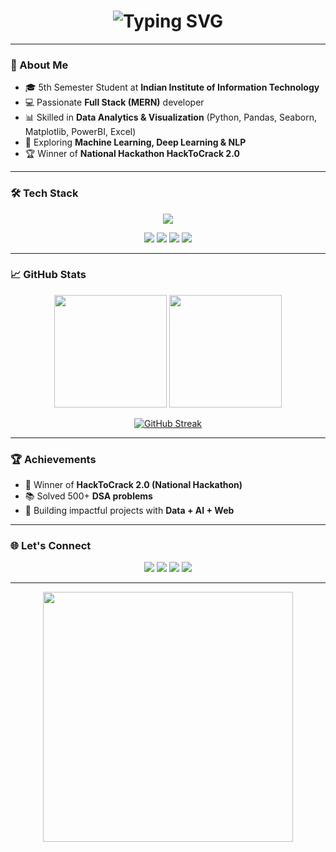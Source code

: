 <!-- Profile README for Anmol-rocket -->

<h1 align="center">
  <img src="https://readme-typing-svg.demolab.com?font=Fira+Code&size=28&pause=1000&color=00F700&center=true&vCenter=true&width=600&lines=Hi+%F0%9F%91%8B,+I'm+Anmol+Upadhyay;Full+Stack+Developer+%F0%9F%92%BB;Data+Analyst+%F0%9F%93%8A;ML+%7C+DL+%7C+NLP+Enthusiast;Hackathon+Winner+%F0%9F%8F%86" alt="Typing SVG" />
</h1>

---

### 🚀 About Me
- 🎓 5th Semester Student at **Indian Institute of Information Technology**  
- 💻 Passionate **Full Stack (MERN)** developer  
- 📊 Skilled in **Data Analytics & Visualization** (Python, Pandas, Seaborn, Matplotlib, PowerBI, Excel)  
- 🤖 Exploring **Machine Learning, Deep Learning & NLP**  
- 🏆 Winner of **National Hackathon HackToCrack 2.0**  

---

### 🛠️ Tech Stack  
<p align="center">
  <img src="https://skillicons.dev/icons?i=react,nodejs,express,mongodb,python,mysql,git,github,html,css,js" />
</p>

<p align="center">
  <img src="https://img.shields.io/badge/Numpy-blue?style=for-the-badge&logo=numpy&logoColor=white" />
  <img src="https://img.shields.io/badge/Pandas-%23150458.svg?style=for-the-badge&logo=pandas&logoColor=white" />
  <img src="https://img.shields.io/badge/Seaborn-0d4b7d?style=for-the-badge&logo=python&logoColor=white" />
  <img src="https://img.shields.io/badge/PowerBI-F2C811?style=for-the-badge&logo=powerbi&logoColor=black" />
</p>

---

### 📈 GitHub Stats  
<p align="center">
  <img src="https://github-readme-stats.vercel.app/api?username=Anmol-rocket&show_icons=true&theme=tokyonight" height="180"/>
  <img src="https://github-readme-stats.vercel.app/api/top-langs/?username=Anmol-rocket&layout=compact&theme=tokyonight" height="180"/>
</p>

<p align="center">
  <a href="https://github.com/Anmol-rocket">
    <img src="https://streak-stats.demolab.com?user=Anmol-rocket&theme=tokyonight&hide_border=true" alt="GitHub Streak" />
  </a>
</p>



---

### 🏆 Achievements
- 🥇 Winner of **HackToCrack 2.0 (National Hackathon)**  
- 📚 Solved 500+ **DSA problems**  
- 🚀 Building impactful projects with **Data + AI + Web**  

---

### 🌐 Let's Connect
<p align="center">
  <a href="https://anmolxportfolio.netlify.app/"><img src="https://img.shields.io/badge/Portfolio-FF5722?style=for-the-badge&logo=firefox&logoColor=white"/></a>
  <a href="https://github.com/Anmol-rocket"><img src="https://img.shields.io/badge/GitHub-100000?style=for-the-badge&logo=github&logoColor=white"/></a>
  <a href="https://www.linkedin.com/in/anmol-upadhyay-2a5805280"><img src="https://img.shields.io/badge/LinkedIn-0077B5?style=for-the-badge&logo=linkedin&logoColor=white"/></a>
  <a href="mailto:2023kucp1128@iiitkota.ac.in"><img src="https://img.shields.io/badge/Email-D14836?style=for-the-badge&logo=gmail&logoColor=white"/></a>
</p>

---

<p align="center">
  <img src="https://media.giphy.com/media/L8K62iTDkzGX6/giphy.gif" width="400" />
</p>
